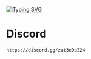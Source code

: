 [![Typing SVG](https://readme-typing-svg.demolab.com?font=Oswald&weight=600&duration=1500&pause=2500&color=000000&background=FFFFFF00&center=true&vCenter=true&width=500&lines=%5BConsole%5D%3A+Welcome+to+my+profile.;%5BConsole%5D%3A+I+make+roblox+scripts.;%5BConsole%5D%3A+Add+me+on+Discord+-+nnty.;%5BConsole%5D%3A+discord.gg%2Fzat3eDaZ24)](https://git.io/typing-svg)



# Discord

```
https://discord.gg/zat3eDaZ24
```
